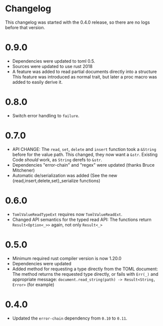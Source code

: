 # Changelog

This changelog was started with the 0.4.0 release, so there are no logs before
that version.

# 0.9.0

* Dependencies were updated to toml 0.5.
* Sources were updated to use rust 2018
* A feature was added to read partial documents directly into a structure
  This feature was introduced as normal trait, but later a proc macro was added
  to easily derive it.


# 0.8.0

* Switch error handling to `failure`.

# 0.7.0

* API CHANGE: The `read`, `set`, `delete` and `insert` function took a
  `&String` before for the value path. This changed, they now want a `&str`.
  Existing Code _should_ work, as `String` derefs to `&str`.
* Dependencies "error-chain" and "regex" were updated (thanks Bruce Mitchener)
* Automatic de/serialization was added (See the new
  {read,insert,delete,set}_serialize functions)

# 0.6.0

* `TomlValueReadTypeExt` requires now `TomlValueReadExt`.
* Changed API semantics for the typed read API: The functions return
  `Result<Option<_>>` again, not only `Result<_>`

# 0.5.0

* Minimum required rust compiler version is now 1.20.0
* Dependencies were updated
* Added method for requesting a type directly from the TOML document:
  The method returns the requested type directly, or fails with
  `Err(_)` and appropriate message:
  `document.read_string(path) -> Result<String, Error>` (for example)

# 0.4.0

* Updated the `error-chain` dependency from `0.10` to `0.11`.

